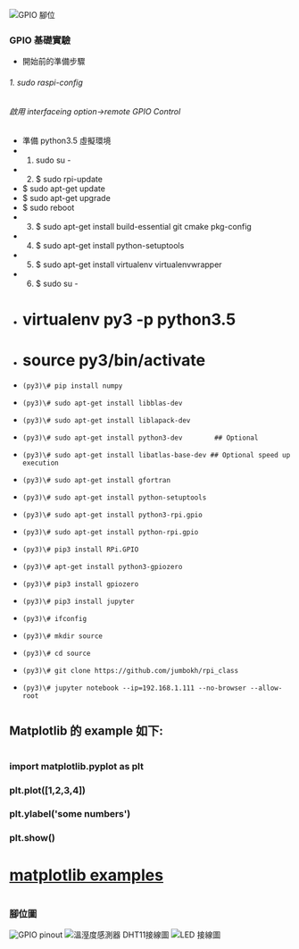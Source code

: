![GPIO 腳位](https://github.com/jumbokh/rpi_class/blob/master/Installation/image/Pi2%20GPIO.png)
### GPIO 基礎實驗
* 開始前的準備步驟
###### 1. sudo raspi-config
######     啟用 interfaceing option->remote GPIO Control
* 準備 python3.5 虛擬環境
* 1. sudo su -
* 2. $ sudo rpi-update
*    $ sudo apt-get update
*    $ sudo apt-get upgrade
*    $ sudo reboot
* 3. $ sudo apt-get install build-essential git cmake pkg-config
* 4. $ sudo apt-get install python-setuptools
* 5. $ sudo apt-get install virtualenv virtualenvwrapper
* 6. $ sudo su -
*    # virtualenv py3 -p python3.5
*    # source py3/bin/activate
*     (py3)\# pip install numpy
*     (py3)\# sudo apt-get install libblas-dev 
*     (py3)\# sudo apt-get install liblapack-dev      
*     (py3)\# sudo apt-get install python3-dev        ## Optional
*     (py3)\# sudo apt-get install libatlas-base-dev ## Optional speed up execution
*     (py3)\# sudo apt-get install gfortran           
*     (py3)\# sudo apt-get install python-setuptools  
*     (py3)\# sudo apt-get install python3-rpi.gpio
*     (py3)\# sudo apt-get install python-rpi.gpio
*     (py3)\# pip3 install RPi.GPIO
*     (py3)\# apt-get install python3-gpiozero
*     (py3)\# pip3 install gpiozero
*     (py3)\# pip3 install jupyter
*     (py3)\# ifconfig
*     (py3)\# mkdir source
*     (py3)\# cd source
*     (py3)\# git clone https://github.com/jumbokh/rpi_class
*     (py3)\# jupyter notebook --ip=192.168.1.111 --no-browser --allow-root 
#
## Matplotlib 的 example 如下:
#
### import matplotlib.pyplot as plt
### plt.plot([1,2,3,4])
### plt.ylabel('some numbers')
### plt.show()
#
# [matplotlib examples](https://matplotlib.org/1.4.1/users/pyplot_tutorial.html)
#
### 腳位圖
![GPIO pinout](https://github.com/jumbokh/rpi_class/blob/master/src/images/166109.jpg)
![溫溼度感測器 DHT11接線圖](https://github.com/jumbokh/rpi_class/blob/master/src/images/166107.jpg)
![LED 接線圖](https://github.com/jumbokh/rpi_class/blob/master/src/images/166108.jpg)

